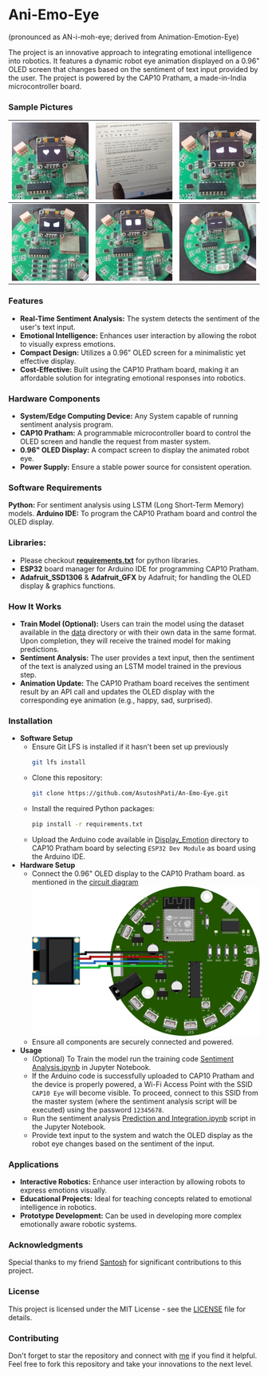 # Ani-Emo-Eye 
(pronounced as AN-i-moh-eye; derived from Animation-Emotion-Eye)

The project is an innovative approach to integrating emotional intelligence into robotics. It features a dynamic robot eye animation displayed on a 0.96" OLED screen that changes based on the sentiment of text input provided by the user. The project is powered by the CAP10 Pratham, a made-in-India microcontroller board.

### Sample Pictures
| <img src="./sample_pics/pic1.png" alt="pic1" width="300"> | <img src="./sample_pics/pic2.png" alt="pic2" width="300"> | <img src="./sample_pics/pic3.png" alt="pic3" width="300"> |
| :----------------: | :----------------: | :----------------: |
| <img src="./sample_pics/pic4.png" alt="pic4" width="300"> | <img src="./sample_pics/pic5.png" alt="pic5" width="300"> | <img src="./sample_pics/pic6.png" alt="pic6" width="300"> |

### Features
- **Real-Time Sentiment Analysis:** The system detects the sentiment of the user's text input.
- **Emotional Intelligence:** Enhances user interaction by allowing the robot to visually express emotions.
- **Compact Design:** Utilizes a 0.96" OLED screen for a minimalistic yet effective display.
- **Cost-Effective:** Built using the CAP10 Pratham board, making it an affordable solution for integrating emotional responses into robotics.

### Hardware Components
- **System/Edge Computing Device:** Any System capable of running sentiment analysis program.
- **CAP10 Pratham:** A programmable microcontroller board to control the OLED screen and handle the request from master system.
- **0.96" OLED Display:** A compact screen to display the animated robot eye.
- **Power Supply:** Ensure a stable power source for consistent operation.

### Software Requirements
**Python:** For sentiment analysis using LSTM (Long Short-Term Memory) models.
**Arduino IDE:** To program the CAP10 Pratham board and control the OLED display.

### Libraries:
- Please checkout **[requirements.txt](./requirements.txt)** for python libraries.
- **ESP32** board manager for Arduino IDE for programming CAP10 Pratham.
- **Adafruit_SSD1306** & **Adafruit_GFX** by Adafruit; for handling the OLED display & graphics functions.

### How It Works
- **Train Model (Optional):** Users can train the model using the dataset available in the [data](./data) directory or with their own data in the same format. Upon completion, they will receive the trained model for making predictions.
- **Sentiment Analysis:** The user provides a text input, then the sentiment of the text is analyzed using an LSTM model trained in the previous step.
- **Animation Update:** The CAP10 Pratham board receives the sentiment result by an API call and updates the OLED display with the corresponding eye animation (e.g., happy, sad, surprised).

### Installation
- **Software Setup**
    - Ensure Git LFS is installed if it hasn't been set up previously
        ```bash
        git lfs install
        ```
    - Clone this repository:
        ```bash
        git clone https://github.com/AsutoshPati/An-Emo-Eye.git
        ```
    - Install the required Python packages:
        ```bash
        pip install -r requirements.txt
        ```
    - Upload the Arduino code available in [Display_Emotion](./Display_Emotion) directory to CAP10 Pratham board by selecting `ESP32 Dev Module` as board using the Arduino IDE.
- **Hardware Setup**
    - Connect the 0.96" OLED display to the CAP10 Pratham board. as mentioned in the [circuit diagram](./An-Emo-Eye%20Circuit%20Diagram.png)  
    ![Circuit Diagram](./An-Emo-Eye%20Circuit%20Diagram.png)
    - Ensure all components are securely connected and powered.
- **Usage**
    - (Optional) To Train the model run the training code [Sentiment Analysis.ipynb](./Sentiment%20Analysis.ipynb) in Jupyter Notebook.
    - If the Arduino code is successfully uploaded to CAP10 Pratham and the device is properly powered, a Wi-Fi Access Point with the SSID `CAP10 Eye` will become visible. To proceed, connect to this SSID from the master system (where the sentiment analysis script will be executed) using the password `12345678`.
    - Run the sentiment analysis [Prediction and Integration.ipynb](./Prediction%20and%20Integration.ipynb) script in the Jupyter Notebook.
    - Provide text input to the system and watch the OLED display as the robot eye changes based on the sentiment of the input.

### Applications
- **Interactive Robotics:** Enhance user interaction by allowing robots to express emotions visually.
- **Educational Projects:** Ideal for teaching concepts related to emotional intelligence in robotics.
- **Prototype Development:** Can be used in developing more complex emotionally aware robotic systems.

### Acknowledgments
Special thanks to my friend [Santosh](https://github.com/ask-santosh) for significant contributions to this project.

### License
This project is licensed under the MIT License - see the [LICENSE](./LICENSE) file for details.

### Contributing
Don't forget to star the repository and connect with [me](https://www.instagram.com/mu_asutosh_pati/) if you find it helpful. Feel free to fork this repository and take your innovations to the next level.
